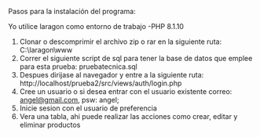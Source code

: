 Pasos para la instalación del programa:

Yo utilice laragon como entorno de trabajo 
-PHP 8.1.10

1. Clonar o descomprimir el archivo zip o rar en la siguiente ruta: C:\laragon\www
2. Correr el siguiente script de sql para tener la base de datos que emplee para esta prueba: pruebatecnica.sql
3. Despues dirijase al navegador y entre a la siguiente ruta: http://localhost/prueba2/src/views/auth/login.php
4. Cree un usuario o si desea entrar con el usuario existente correo: angel@gmail.com, psw: angel; 
5. Inicie sesion con el usuario de preferencia
6. Vera una tabla, ahi puede realizar las acciones como crear, editar y eliminar productos
